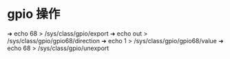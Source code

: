 # gpio 操作

➜ echo 68 > /sys/class/gpio/export
➜ echo out > /sys/class/gpio/gpio68/direction
➜ echo 1 > /sys/class/gpio/gpio68/value
➜ echo 68 > /sys/class/gpio/unexport